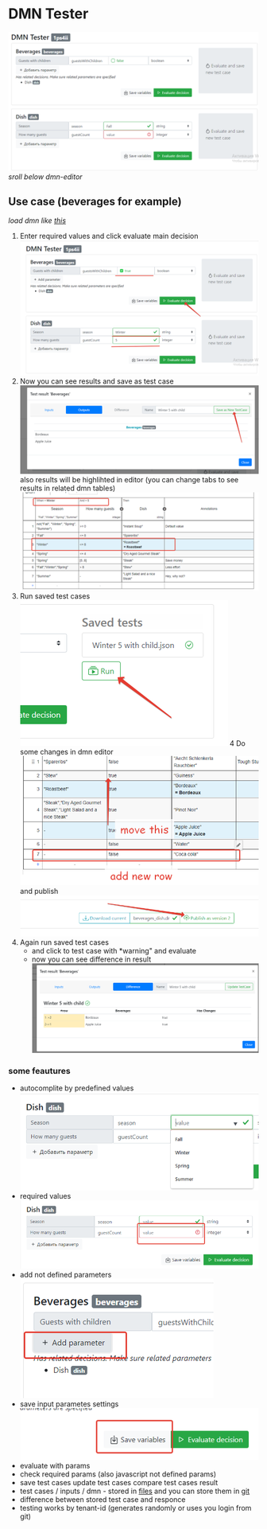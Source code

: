 # DMN Tester
![img.png](../images/dmn-tester.png)
*sroll below dmn-editor*
## Use case (beverages for example)
*load dmn like [this](https://consulting.camunda.com/dmn-simulator/)*
1. Enter required values and click evaluate main decision
![img_2.png](../images/dmn-evaluate.png)
2. Now you can see results and save as test case
![img_3.png](../images/dmn-save-as-test-case.png)
   also results will be highlihted in editor (you can change tabs to see results in related dmn tables)
   ![img_5.png](../images/dmn-highlight-results.png)
3. Run saved test cases
![img_4.png](../images/dmn-run-saved-cases.png)
4 Do some changes in dmn editor  
   ![img_6.png](../images/dmn-add-some-changes.png)
   and publish
   ![img_7.png](../images/dmn-publish.png)
5. Again run saved test cases   
   * and click to test case with *warning" and evaluate
   * now you can see difference in result 
    ![img_8.png](../images/dmn-difference-in-result.png)


### some feautures
* autocomplite by predefined values
![img.png](../images/dmn-predefined-values.png)
* required values
![img.png](../images/dmn-required-values.png)
* add not defined parameters
![img_1.png](../images/dmn-add-parameter.png)
* save input parametes settings 
![img.png](../images/dmn-save-variables.png)
* evaluate with params
* check required params (also javascript not defined params)
* save test cases
    update test cases
    compare test cases result
* test cases / inputs / dmn - stored in [files](files.md) and you can store them in [git](git.md)
* difference between stored test case and responce
* testing works by tenant-id (generates randomly or uses you login from git)
